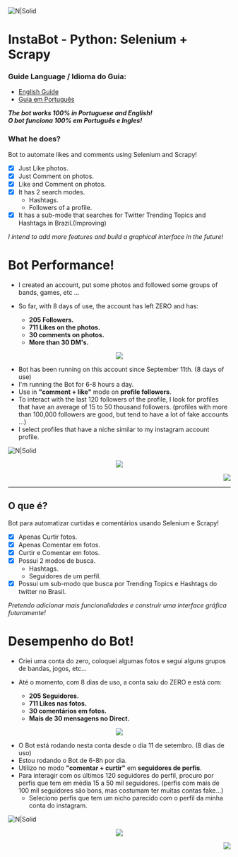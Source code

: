 
![N|Solid](https://i.imgur.com/33xjIQf.jpg)

# InstaBot - Python: Selenium + Scrapy

### Guide Language / Idioma do Guia:
   - [English Guide](https://github.com/drbuche/InstaBot/wiki#english-guide)
   - [Guia em Português](https://github.com/drbuche/InstaBot/wiki#guia-em-portugu%C3%AAs)

***The bot works 100% in Portuguese and English!***   
***O bot funciona 100% em Português e Ingles!***

### What he does?

Bot to automate likes and comments using Selenium and Scrapy!

- [x] Just Like photos.
- [x] Just Comment on photos.
- [x] Like and Comment on photos.
- [x] It has 2 search modes.
    - Hashtags.
    - Followers of a profile.
- [x] It has a sub-mode that searches for Twitter Trending Topics and Hashtags in Brazil.(Improving)

*I intend to add more features and build a graphical interface in the future!*

# Bot Performance!

- I created an account, put some photos and followed some groups of bands, games, etc ...

- So far, with 8 days of use, the account has left ZERO and has:
    - **205 Followers.**
    - **711 Likes on the photos.**
    - **30 comments on photos.**
    - **More than 30 DM's.**

  
<p align="center">
  <img src="https://i.imgur.com/6SsM3FR.jpg">
</p>  

- Bot has been running on this account since September 11th. (8 days of use)
- I'm running the Bot for 6-8 hours a day.
- Use in **"comment + like"** mode on **profile followers**.
- To interact with the last 120 followers of the profile, I look for profiles that have an average of 15 to 50 thousand followers. (profiles with more than 100,000 followers are good, but tend to have a lot of fake accounts ...)
- I select profiles that have a niche similar to my instagram account profile.


![N|Solid](https://i.imgur.com/IjinG9z.jpg)  


<p align="center">
  <img src="https://i.imgur.com/AEkS4Uj.jpg">
</p>  

<p align="right">
  <img src="https://i.imgur.com/FVo2fb7.jpg">
</p>  

--- 


## O que é?

Bot para automatizar curtidas e comentários usando Selenium e Scrapy! 

- [x] Apenas Curtir fotos.
- [x] Apenas Comentar em fotos.
- [x] Curtir e Comentar em fotos.
- [x] Possui 2 modos de busca.
    - Hashtags.
    - Seguidores de um perfil.
- [x] Possui um sub-modo que busca por Trending Topics e Hashtags do twitter no Brasil.

*Pretendo adicionar mais funcionalidades e construir uma interface gráfica futuramente!*

# Desempenho do Bot!

- Criei uma conta do zero, coloquei algumas fotos e segui alguns grupos de bandas, jogos, etc...

- Até o momento, com 8 dias de uso, a conta saiu do ZERO e está com:
    - **205 Seguidores.**
    - **711 Likes nas fotos.**
    - **30 comentários em fotos.**
    - **Mais de 30 mensagens no Direct.**

  
<p align="center">
  <img src="https://i.imgur.com/6SsM3FR.jpg">
</p>  

- O Bot está rodando nesta conta desde o dia 11 de setembro. (8 dias de uso)
- Estou rodando o Bot de 6-8h por dia.
- Utilizo no modo **"comentar + curtir"** em **seguidores de perfis**.
- Para interagir com os últimos 120 seguidores do perfil, procuro por perfis que tem em média 15 a 50 mil seguidores. (perfis com mais de 100 mil seguidores são bons, mas costumam ter muitas contas fake...)
    - Seleciono perfis que tem um nicho parecido com o perfil da minha conta do instagram.


![N|Solid](https://i.imgur.com/IjinG9z.jpg)  


<p align="center">
  <img src="https://i.imgur.com/AEkS4Uj.jpg">
</p>  

<p align="right">
  <img src="https://i.imgur.com/FVo2fb7.jpg">
</p>  
